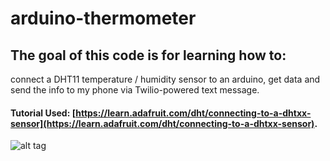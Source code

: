 # arduino-thermometer
## The goal of this code is for learning how to: 
connect a DHT11 temperature / humidity sensor to an arduino, get data and send the info to my phone via Twilio-powered text message. 
#### Tutorial Used:  [https://learn.adafruit.com/dht/connecting-to-a-dhtxx-sensor](https://learn.adafruit.com/dht/connecting-to-a-dhtxx-sensor).
![alt tag](https://raw.github.com/silicarich/arduino-thermometer/master/breadboard.JPG)
